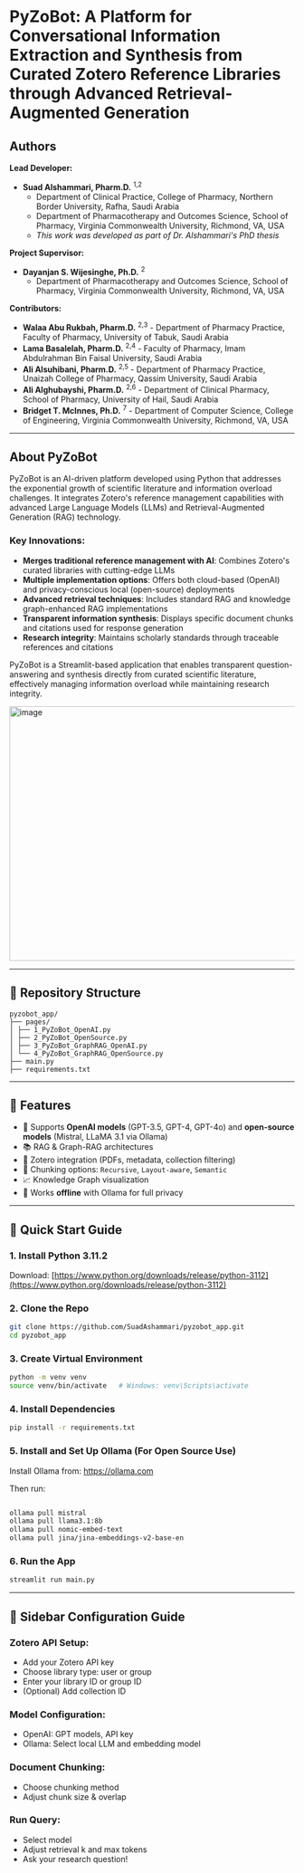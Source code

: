 
# PyZoBot: A Platform for Conversational Information Extraction and Synthesis from Curated Zotero Reference Libraries through Advanced Retrieval-Augmented Generation

## Authors

**Lead Developer:**
- **Suad Alshammari, Pharm.D.** <sup>1,2</sup>
  - Department of Clinical Practice, College of Pharmacy, Northern Border University, Rafha, Saudi Arabia
  - Department of Pharmacotherapy and Outcomes Science, School of Pharmacy, Virginia Commonwealth University, Richmond, VA, USA
  - *This work was developed as part of Dr. Alshammari's PhD thesis*

**Project Supervisor:**
- **Dayanjan S. Wijesinghe, Ph.D.** <sup>2</sup>
  - Department of Pharmacotherapy and Outcomes Science, School of Pharmacy, Virginia Commonwealth University, Richmond, VA, USA

**Contributors:**
- **Walaa Abu Rukbah, Pharm.D.** <sup>2,3</sup> - Department of Pharmacy Practice, Faculty of Pharmacy, University of Tabuk, Saudi Arabia
- **Lama Basalelah, Pharm.D.** <sup>2,4</sup> - Faculty of Pharmacy, Imam Abdulrahman Bin Faisal University, Saudi Arabia
- **Ali Alsuhibani, Pharm.D.** <sup>2,5</sup> - Department of Pharmacy Practice, Unaizah College of Pharmacy, Qassim University, Saudi Arabia
- **Ali Alghubayshi, Pharm.D.** <sup>2,6</sup> - Department of Clinical Pharmacy, School of Pharmacy, University of Hail, Saudi Arabia
- **Bridget T. McInnes, Ph.D.** <sup>7</sup> - Department of Computer Science, College of Engineering, Virginia Commonwealth University, Richmond, VA, USA

---

## About PyZoBot

PyZoBot is an AI-driven platform developed using Python that addresses the exponential growth of scientific literature and information overload challenges. It integrates Zotero's reference management capabilities with advanced Large Language Models (LLMs) and Retrieval-Augmented Generation (RAG) technology.

### Key Innovations:
- **Merges traditional reference management with AI**: Combines Zotero's curated libraries with cutting-edge LLMs
- **Multiple implementation options**: Offers both cloud-based (OpenAI) and privacy-conscious local (open-source) deployments
- **Advanced retrieval techniques**: Includes standard RAG and knowledge graph-enhanced RAG implementations
- **Transparent information synthesis**: Displays specific document chunks and citations used for response generation
- **Research integrity**: Maintains scholarly standards through traceable references and citations

PyZoBot is a Streamlit-based application that enables transparent question-answering and synthesis directly from curated scientific literature, effectively managing information overload while maintaining research integrity.

<img width="800" height="450" alt="image" src="https://github.com/user-attachments/assets/73f2c68c-197e-4227-9a57-f83821317078" />

---

## 📁 Repository Structure
```
pyzobot_app/
├── pages/
│ ├── 1_PyZoBot_OpenAI.py
│ ├── 2_PyZoBot_OpenSource.py
│ ├── 3_PyZoBot_GraphRAG_OpenAI.py
│ └── 4_PyZoBot_GraphRAG_OpenSource.py
├── main.py
├── requirements.txt
```

---

## 🧠 Features

- 🔎 Supports **OpenAI models** (GPT-3.5, GPT-4, GPT-4o) and **open-source models** (Mistral, LLaMA 3.1 via Ollama)
- 📚 RAG & Graph-RAG architectures
- 📁 Zotero integration (PDFs, metadata, collection filtering)
- 🧠 Chunking options: `Recursive`, `Layout-aware`, `Semantic`
- 📈 Knowledge Graph visualization
- 🔐 Works **offline** with Ollama for full privacy

---

## 🚀 Quick Start Guide

### 1. Install Python 3.11.2
Download: [https://www.python.org/downloads/release/python-3112](https://www.python.org/downloads/release/python-3112)

### 2. Clone the Repo

```bash
git clone https://github.com/SuadAshammari/pyzobot_app.git
cd pyzobot_app
```


### 3. Create Virtual Environment
```bash
python -m venv venv
source venv/bin/activate   # Windows: venv\Scripts\activate
```

### 4. Install Dependencies
```bash
pip install -r requirements.txt
```


### 5. Install and Set Up Ollama (For Open Source Use)
Install Ollama from: https://ollama.com

Then run:

```bash

ollama pull mistral
ollama pull llama3.1:8b
ollama pull nomic-embed-text
ollama pull jina/jina-embeddings-v2-base-en
```

### 6. Run the App
```bash
streamlit run main.py
```

---

## 🔧 Sidebar Configuration Guide
### Zotero API Setup:
- Add your Zotero API key
- Choose library type: user or group
- Enter your library ID or group ID
- (Optional) Add collection ID

### Model Configuration:
- OpenAI: GPT models, API key
- Ollama: Select local LLM and embedding model

### Document Chunking:
- Choose chunking method
- Adjust chunk size & overlap

### Run Query:
- Select model
- Adjust retrieval k and max tokens
- Ask your research question!

